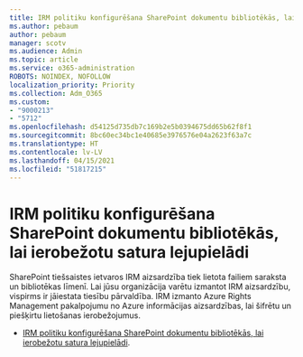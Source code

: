 ```yaml
---
title: IRM politiku konfigurēšana SharePoint dokumentu bibliotēkās, lai ierobežotu satura lejupielādi
ms.author: pebaum
author: pebaum
manager: scotv
ms.audience: Admin
ms.topic: article
ms.service: o365-administration
ROBOTS: NOINDEX, NOFOLLOW
localization_priority: Priority
ms.collection: Adm_O365
ms.custom:
- "9000213"
- "5712"
ms.openlocfilehash: d54125d735db7c169b2e5b0394675dd65b62f8f1
ms.sourcegitcommit: 8bc60ec34bc1e40685e3976576e04a2623f63a7c
ms.translationtype: HT
ms.contentlocale: lv-LV
ms.lasthandoff: 04/15/2021
ms.locfileid: "51817215"
---
```

# <a name="configure-irm-policies-on-sharepoint-document-libraries-to-limit-download-of-content"></a>IRM politiku konfigurēšana SharePoint dokumentu bibliotēkās, lai ierobežotu satura lejupielādi

SharePoint tiešsaistes ietvaros IRM aizsardzība tiek lietota failiem saraksta un bibliotēkas līmenī. Lai jūsu organizācija varētu izmantot IRM aizsardzību, vispirms ir jāiestata tiesību pārvaldība. IRM izmanto Azure Rights Management pakalpojumu no Azure informācijas aizsardzības, lai šifrētu un piešķirtu lietošanas ierobežojumus.

- [IRM politiku konfigurēšana SharePoint dokumentu bibliotēkās, lai ierobežotu satura lejupielādi](https://docs.microsoft.com/microsoft-365/compliance/set-up-irm-in-sp-admin-center).
